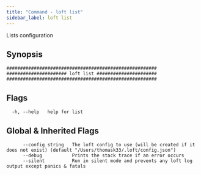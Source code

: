 ```yaml
---
title: "Command - loft list"
sidebar_label: loft list
---
```



Lists configuration

## Synopsis


```
#######################################################
###################### loft list ######################
#######################################################
```


## Flags

```
  -h, --help   help for list
```


## Global & Inherited Flags

```
      --config string   The loft config to use (will be created if it does not exist) (default "/Users/thomask33/.loft/config.json")
      --debug           Prints the stack trace if an error occurs
      --silent          Run in silent mode and prevents any loft log output except panics & fatals
```

